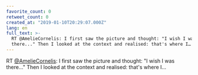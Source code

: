 ```yaml
---
favorite_count: 0
retweet_count: 0
created_at: "2019-01-10T20:29:07.000Z"
lang: en
full_text: >-
  RT @AmelieCornelis: I first saw the picture and thought: "I wish I was
  there..." Then I looked at the context and realised: that's where I…
---
```


RT [@AmelieCornelis](https://twitter.com/AmelieCornelis): I first saw the
picture and thought: "I wish I was there..." Then I looked at the context and
realised: that's where I…
